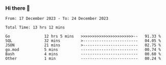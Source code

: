 ### Hi there 👋

<!--
**zhumeme/zhumeme** is a ✨ _special_ ✨ repository because its `README.md` (this file) appears on your GitHub profile.

Here are some ideas to get you started:

- 🔭 I’m currently working on ...
- 🌱 I’m currently learning ...
- 👯 I’m looking to collaborate on ...
- 🤔 I’m looking for help with ...
- 💬 Ask me about ...
- 📫 How to reach me: ...
- 😄 Pronouns: ...
- ⚡ Fun fact: ...
-->

<!--START_SECTION:waka-->

```all_time
From: 17 December 2023 - To: 24 December 2023

Total Time: 13 hrs 12 mins

Go               12 hrs 5 mins   >>>>>>>>>>>>>>>>>>>>>>>--   91.33 %
SQL              32 mins         >------------------------   04.05 %
JSON             21 mins         >------------------------   02.75 %
go.mod           5 mins          -------------------------   00.74 %
Bash             4 mins          -------------------------   00.60 %
Other            1 min           -------------------------   00.24 %
```

<!--END_SECTION:waka-->
